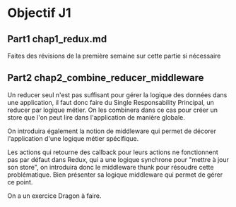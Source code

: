 # Objectif J1 

## Part1 chap1_redux.md

Faites des révisions de la première semaine sur cette partie si nécessaire 

## Part2 chap2_combine_reducer_middleware

Un reducer seul n'est pas suffisant pour gérer la logique des données dans une application, il faut donc faire du Single Responsability Principal, un reducer par logique métier. On les combinera dans ce cas pour créer un store que l'on peut lire dans l'application de manière globale.

On introduira également la notion de middleware qui permet de décorer l'application d'une logique métier spécifique.

Les actions qui retourne des callback pour leurs actions ne fonctionnent pas par défaut dans Redux, qui a une logique synchrone pour "mettre à jour son store", on introduira donc le middleware thunk pour résoudre cette problématique. Bien présenter sa logique middleware qui permet de gérer ce point.

On a un exercice Dragon à faire.